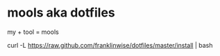 mools aka dotfiles
=====

my + tool = mools

curl -L https://raw.github.com/franklinwise/dotfiles/master/install | bash
